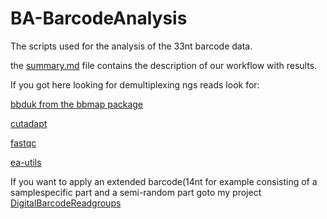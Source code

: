 BA-BarcodeAnalysis
==================

The scripts used for the analysis of the 33nt barcode data.

the [summary.md](https://github.com/mmterpstra/BA-BarcodeAnalysis/blob/master/summary.md) file contains the description of our workflow with results.


If you got here looking for demultiplexing ngs reads look for:

[bbduk from the bbmap package](http://sourceforge.net/projects/bbmap/)

[cutadapt](https://github.com/marcelm/cutadapt)

[fastqc](http://www.bioinformatics.babraham.ac.uk/projects/fastqc/)

[ea-utils](https://code.google.com/p/ea-utils/)

If you want to apply an extended barcode(14nt for example consisting of a samplespecific part and a semi-random part goto my project [DigitalBarcodeReadgroups](https://github.com/mmterpstra/DigitalBarcodeReadgroups)
